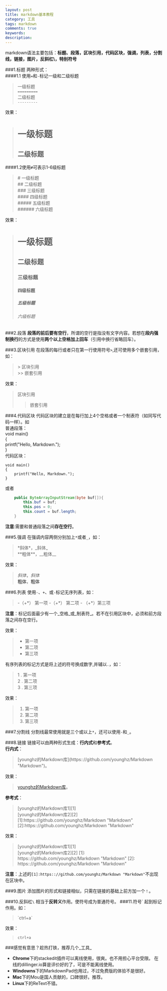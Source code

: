 ```yaml
---
layout: post
title: markdown基本教程
category: 工具
tags: markdown
comments: true
keywords: 
description: 
---
```

markdown语法主要包括：**标题、段落，区块引用，代码区块，强调，列表，分割线，链接，图片，反斜杠\，特别符号**

###1.标题
两种形式：  
####1.1 使用`=`和`-`标记一级和二级标题
> 一级标题   
> `=========`   
> 二级标题    
> `---------`
  
效果：
> 一级标题   
> =========   
> 二级标题
> ---------  

####1.2使用`#`可表示1-6级标题
> \# 一级标题   
> \## 二级标题   
> \### 三级标题   
> \#### 四级标题   
> \##### 五级标题   
> \###### 六级标题    

效果：
> # 一级标题   
> ## 二级标题   
> ### 三级标题   
> #### 四级标题   
> ##### 五级标题   
> ###### 六级标题 

###2.段落
**段落的前后要有空行**，所谓的空行是指没有文字内容。若想在**段内强制换行**的方式是使用**两个以上空格加上回车**（引用中换行省略回车）。

###3.区块引用
在段落的每行或者只在第一行使用符号`>`,还可使用多个嵌套引用，如：
> \> 区块引用  
> \>> 嵌套引用  

效果：
> 区块引用  
>> 嵌套引用 

###4.代码区块
代码区块的建立是在每行加上4个空格或者一个制表符（如同写代码一样）。如    
普通段落：  
void main()    
{    
    printf("Hello, Markdown.");    
}    
代码区块：

    void main()
    {
        printf("Hello, Markdown.");
    }

或者

```java
	public ByteArrayInputStream(byte buf[]){
		this.buf = buf;
		this.pos = 0;
		this.count = buf.length;
	}
```

**注意**:需要和普通段落之间**存在空行**。

###5.强调
在强调内容两侧分别加上`*`或者`_`，如：
> \*斜体\*，\_斜体\_    
> \*\*粗体\*\*，\_\_粗体\_\_

效果：
> *斜体*，_斜体_    
> **粗体**，__粗体__

###6.列表
使用`·`、`+`、或`-`标记无序列表，如：
> \-（+\*） 第一项
> \-（+\*） 第二项
> \- （+\*）第三项

**注意**：标记后面最少有一个_空格_或_制表符_。若不在引用区块中，必须和前方段落之间存在空行。

效果：
> + 第一项
> + 第二项
> + 第三项

有序列表的标记方式是将上述的符号换成数字,并辅以`.`，如：
> 1 . 第一项   
> 2 . 第二项    
> 3 . 第三项    

效果：
> 1. 第一项
> 2. 第二项
> 3. 第三项

###7.分割线
分割线最常使用就是三个或以上`*`，还可以使用`-`和`_`。

###8.链接
链接可以由两种形式生成：**行内式**和**参考式**。    
**行内式**：
> \[younghz的Markdown库\]\(https:://github.com/younghz/Markdown "Markdown"\)。

效果：
> [younghz的Markdown库](https:://github.com/younghz/Markdown "Markdown")。

**参考式**：
> \[younghz的Markdown库1\]\[1\]    
> \[younghz的Markdown库2\]\[2\]    
> \[1\]:https:://github.com/younghz/Markdown "Markdown"    
> \[2\]:https:://github.com/younghz/Markdown "Markdown"    

效果：
> [younghz的Markdown库1][1]    
> [younghz的Markdown库2][2]
[1]: https:://github.com/younghz/Markdown "Markdown"
[2]: https:://github.com/younghz/Markdown "Markdown"

**注意**：上述的`[1]:https:://github.com/younghz/Markdown "Markdown"`不出现在区块中。

###9.图片
添加图片的形式和链接相似，只需在链接的基础上前方加一个`！`。

###10.反斜杠`\`
相当于**反转义**作用。使符号成为普通符号。
###11.符号`
起到标记作用。如：
>\`ctrl+a\`

效果：
>`ctrl+a`    


###感觉有意思？趁热打铁，推荐几个_工具_
+ **Chrome**下的stackedit插件可以离线使用，很爽。也不用担心平台受限。
在线的dillinger.io算是评价好的了，可是不能离线使用。    
+ **Windowns**下的MarkdownPad也用过，不过免费版的体验不是很好。    
+ **Mac**下的Mou是国人贡献的，口碑很好。推荐。    
+ **Linux**下的ReText不错。    